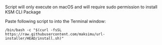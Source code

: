 
Script will only execute on macOS and will require sudo permission to install KSM CLI Package

Paste following script to into the Terminal window:
```shell
/bin/bash -c "$(curl -fsSL https://raw.githubusercontent.com/maksimu/url-installer/HEAD/install.sh)"
```